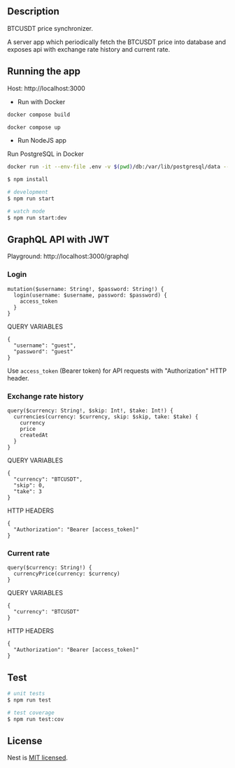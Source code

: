 ## Description

BTCUSDT price synchronizer.

A server app which periodically fetch the BTCUSDT price into database and exposes api with exchange rate history and current rate.

## Running the app

Host: http://localhost:3000

* Run with Docker

```bash
docker compose build
```

```bash
docker compose up
```

* Run NodeJS app

Run PostgreSQL in Docker
```bash
docker run -it --env-file .env -v $(pwd)/db:/var/lib/postgresql/data --rm --name db -p 5432:5432 postgres:15
```

```bash
$ npm install
```

```bash
# development
$ npm run start

# watch mode
$ npm run start:dev
```

## GraphQL API with JWT

Playground: http://localhost:3000/graphql

### Login
```
mutation($username: String!, $password: String!) {
  login(username: $username, password: $password) {
    access_token
  }
}
```

QUERY VARIABLES
```
{
  "username": "guest",
  "password": "guest"
}
```

Use `access_token` (Bearer token) for API requests with "Authorization" HTTP header.

### Exchange rate history
```
query($currency: String!, $skip: Int!, $take: Int!) {
  currencies(currency: $currency, skip: $skip, take: $take) {
    currency
    price
    createdAt
  }
}
```

QUERY VARIABLES
```
{
  "currency": "BTCUSDT",
  "skip": 0,
  "take": 3
}
```

HTTP HEADERS
```
{
  "Authorization": "Bearer [access_token]"
}
```

### Current rate    
```
query($currency: String!) {
  currencyPrice(currency: $currency)
}
```

QUERY VARIABLES
```
{
  "currency": "BTCUSDT"
}
```

HTTP HEADERS
```
{
  "Authorization": "Bearer [access_token]"
}
```

## Test

```bash
# unit tests
$ npm run test

# test coverage
$ npm run test:cov
```

## License

Nest is [MIT licensed](LICENSE).
